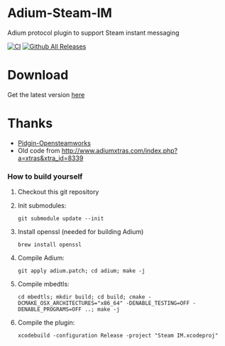 Adium-Steam-IM
==============
Adium protocol plugin to support Steam instant messaging

[![CI](https://github.com/tripplet/Adium-Steam-IM/actions/workflows/main.yml/badge.svg)](https://github.com/tripplet/Adium-Steam-IM/actions/workflows/main.yml)
[![Github All Releases](https://img.shields.io/github/downloads/tripplet/Adium-Steam-IM/total.svg)](https://github.com/tripplet/Adium-Steam-IM/releases)


Download
========
Get the latest version [here](https://github.com/tripplet/Adium-Steam-IM/releases/)

Thanks
======
* [Pidgin-Opensteamworks](https://github.com/eionrobb/pidgin-opensteamworks)
* Old code from http://www.adiumxtras.com/index.php?a=xtras&xtra_id=8339


### How to build yourself
1. Checkout this git repository
2. Init submodules:

   `git submodule update --init`
   
3. Install openssl (needed for building Adium)

   `brew install openssl`
   
4. Compile Adium:

   `git apply adium.patch; cd adium; make -j`
   
5. Compile mbedtls:

   `cd mbedtls; mkdir build; cd build; cmake -DCMAKE_OSX_ARCHITECTURES="x86_64" -DENABLE_TESTING=OFF -DENABLE_PROGRAMS=OFF ..; make -j`
   
6. Compile the plugin:

   `xcodebuild -configuration Release -project "Steam IM.xcodeproj"`

